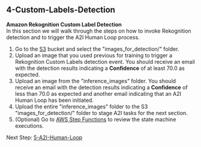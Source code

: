 ## 4-Custom-Labels-Detection

**Amazon Rekognition Custom Label Detection**  
In this section we will walk through the steps on how to invoke Rekognition detection and to trigger the A2I Human Loop process.

1. Go to the [S3](https://s3.console.aws.amazon.com/s3/home) bucket and select the "images_for_detection/" folder.
2. Upload an image that you used previous for training to trigger a Rekognition Custom Labels detection event. You should receive an email with the detection results indicating a **Confidence** of at least 70.0 as expected.
3. Upload an image from the "inference_images" folder. You should receive an email with the detection results indicating a **Confidence** of less than 70.0 as expected and another email indicating that an A2I Human Loop has been initiated.
4. Upload the entire "inference_images" folder to the S3 "images_for_detection/" folder to stage A2I tasks for the next section.
5. (Optional) Go to [AWS Step Functions](https://console.aws.amazon.com/states/) to review the state machine executions.

Next Step: [5-A2I-Human-Loop](../5-A2I-Human-Loop/)
